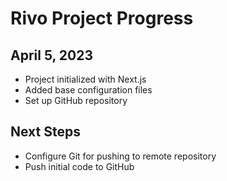 # Rivo Project Progress

## April 5, 2023
- Project initialized with Next.js
- Added base configuration files
- Set up GitHub repository

## Next Steps
- Configure Git for pushing to remote repository
- Push initial code to GitHub 